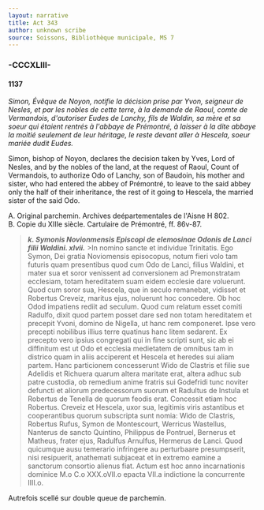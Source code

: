 ```yaml
---
layout: narrative
title: Act 343
author: unknown scribe
source: Soissons, Bibliothèque municipale, MS 7
---
```


###  -CCCXLIII-

####  1137

*Simon, Évêque de Noyon, notifie la décision prise par Yvon, seigneur de Nesles, et par les nobles de cette terre, à la demande de Raoul, comte de Vermandois, d'autoriser Eudes de Lanchy, fils de Waldin, sa mère et sa soeur qui étaient rentrés à l'abbaye de Prémontré, à laisser à  la dite abbaye la moitié seulement de leur héritage, le reste devant aller à Hescela, soeur mariée dudit Eudes.*

Simon, bishop of Noyon, declares the decision taken by Yves, Lord of Nesles, and by the nobles of the land, at the request of Raoul, Count of Vermandois, to authorize Odo of Lanchy, son of Baudoin, his mother and sister, who had entered the abbey of Prémontré, to leave to the said abbey only the half of their inheritance, the rest of it going to Hescela, the married sister of the said Odo.

A.  Original parchemin.  Archives deépartementales de l'Aisne H 802.  
B.  Copie du XIIIe siècle.  Cartulaire de Prémontré, ff. 86v-87.

>__*k.  Symonis Novionmensis Episcopi de elemosinae Odonis de Lanci filii Waldini. xlvii.*__ >In nomino sancte et individue Trinitatis.  Ego Symon, Dei gratia Noviomensis episocopus, notum fieri volo tam futuris quam presentibus quod cum Odo de Lanci, filius Waldini, et mater sua et soror venissent ad conversionem ad Premonstratam ecclesiam, totam hereditatem suam eidem ecclesie dare voluerunt.  Quod cum soror sua, Hescela, que in seculo remanebat, vidisset et Robertus Creveiz, maritus ejus, noluerunt hoc concedere.  Ob hoc Odod impatiens rediit ad seculum.  Quod cum relatum esset comiti Radulfo, dixit quod partem posset dare sed non totam hereditatem et precepit Yvoni, domino de Nigella, ut hanc rem componeret.  Ipse vero precepti nobilibus illius terre quatinus hanc litem sedarent.  Ex precepto vero ipsius congregati qui in fine scripti sunt, sic ab ei diffinitum est ut Odo et ecclesia medietatem de omnibus tam in districo quam in aliis acciperent et Hescela et heredes sui aliam partem.  Hanc particionem concesserunt Wido de Clastris et filie sue Adelidis et Richuera quarum altera maritate erat, altera adhuc sub patre custodia, ob remedium anime fratris sui Godefridi tunc noviter defuncti et aliorum predecessorum suorum et Radultus de Instula et Robertus de Tenella de quorum feodis erat.  Concessit etiam hoc Robertus. Creveiz et Hescela, uxor sua, legitimis viris astantibus et cooperantibus quorum subscripta sunt nomia: Wido de Clastris, Robertus Rufus, Symon de Montescourt, Werricus Wastellus, Nanterus de sancto Quintino, Philippus de Pontruel, Bernerus et Matheus, frater ejus, Radulfus Arnulfus, Hermerus de Lanci.  Quod quicumque ausu temerario infringere au perturbaare presumpserit, nisi resipuerit, anathemati subjaceat et in extremo eamine a sanctorum consortio alienus fiat.  Actum est hoc anno incarnationis dominice M.o C.o XXX.oVII.o epacta VII.a indictione Ia concurrente IIII.o.


Autrefois scellé sur double queue de parchemin.
